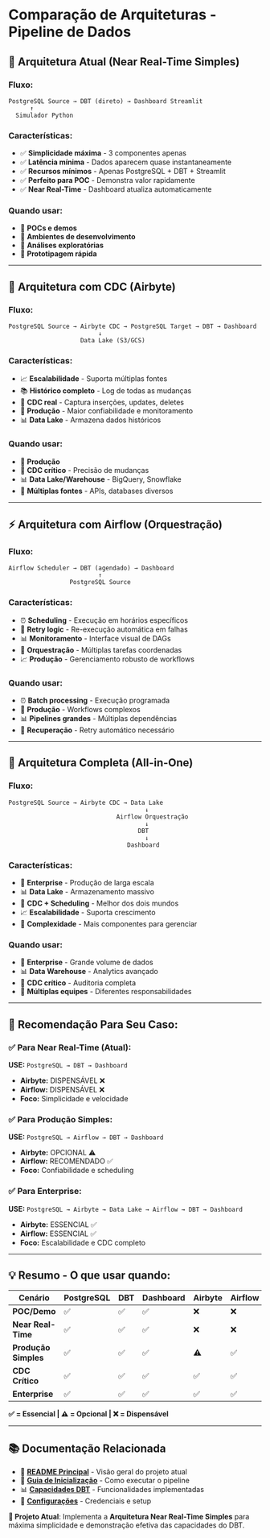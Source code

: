 # Comparação de Arquiteturas - Pipeline de Dados

## 🎯 **Arquitetura Atual (Near Real-Time Simples)**

### **Fluxo:**
```
PostgreSQL Source → DBT (direto) → Dashboard Streamlit
      ↑
  Simulador Python
```

### **Características:**
- ✅ **Simplicidade máxima** - 3 componentes apenas
- ✅ **Latência mínima** - Dados aparecem quase instantaneamente
- ✅ **Recursos mínimos** - Apenas PostgreSQL + DBT + Streamlit
- ✅ **Perfeito para POC** - Demonstra valor rapidamente
- ✅ **Near Real-Time** - Dashboard atualiza automaticamente

### **Quando usar:**
- 🎯 **POCs e demos**
- 🎯 **Ambientes de desenvolvimento**
- 🎯 **Análises exploratórias**
- 🎯 **Prototipagem rápida**

---

## 🔄 **Arquitetura com CDC (Airbyte)**

### **Fluxo:**
```
PostgreSQL Source → Airbyte CDC → PostgreSQL Target → DBT → Dashboard
                         ↓
                    Data Lake (S3/GCS)
```

### **Características:**
- 📈 **Escalabilidade** - Suporta múltiplas fontes
- 📚 **Histórico completo** - Log de todas as mudanças
- 🔄 **CDC real** - Captura inserções, updates, deletes
- 🏢 **Produção** - Maior confiabilidade e monitoramento
- 📊 **Data Lake** - Armazena dados históricos

### **Quando usar:**
- 🏢 **Produção**
- 🔄 **CDC crítico** - Precisão de mudanças
- 📊 **Data Lake/Warehouse** - BigQuery, Snowflake
- 🔗 **Múltiplas fontes** - APIs, databases diversos

---

## ⚡ **Arquitetura com Airflow (Orquestração)**

### **Fluxo:**
```
Airflow Scheduler → DBT (agendado) → Dashboard
                         ↑
                 PostgreSQL Source
```

### **Características:**
- ⏰ **Scheduling** - Execução em horários específicos
- 🔄 **Retry logic** - Re-execução automática em falhas
- 📊 **Monitoramento** - Interface visual de DAGs
- 🔗 **Orquestração** - Múltiplas tarefas coordenadas
- 📈 **Produção** - Gerenciamento robusto de workflows

### **Quando usar:**
- ⏰ **Batch processing** - Execução programada
- 🏢 **Produção** - Workflows complexos
- 📊 **Pipelines grandes** - Múltiplas dependências
- 🔄 **Recuperação** - Retry automático necessário

---

## 🚀 **Arquitetura Completa (All-in-One)**

### **Fluxo:**
```
PostgreSQL Source → Airbyte CDC → Data Lake
                                      ↓
                              Airflow Orquestração
                                      ↓
                                    DBT
                                      ↓
                                 Dashboard
```

### **Características:**
- 🏢 **Enterprise** - Produção de larga escala
- 📊 **Data Lake** - Armazenamento massivo
- 🔄 **CDC + Scheduling** - Melhor dos dois mundos
- 📈 **Escalabilidade** - Suporta crescimento
- 🔧 **Complexidade** - Mais componentes para gerenciar

### **Quando usar:**
- 🏢 **Enterprise** - Grande volume de dados
- 📊 **Data Warehouse** - Analytics avançado
- 🔄 **CDC crítico** - Auditoria completa
- 👥 **Múltiplas equipes** - Diferentes responsabilidades

---

## 🎯 **Recomendação Para Seu Caso:**

### **✅ Para Near Real-Time (Atual):**
**USE:** `PostgreSQL → DBT → Dashboard`
- **Airbyte:** DISPENSÁVEL ❌
- **Airflow:** DISPENSÁVEL ❌
- **Foco:** Simplicidade e velocidade

### **✅ Para Produção Simples:**
**USE:** `PostgreSQL → Airflow → DBT → Dashboard`
- **Airbyte:** OPCIONAL ⚠️
- **Airflow:** RECOMENDADO ✅
- **Foco:** Confiabilidade e scheduling

### **✅ Para Enterprise:**
**USE:** `PostgreSQL → Airbyte → Data Lake → Airflow → DBT → Dashboard`
- **Airbyte:** ESSENCIAL ✅
- **Airflow:** ESSENCIAL ✅
- **Foco:** Escalabilidade e CDC completo

---

## 💡 **Resumo - O que usar quando:**

| Cenário | PostgreSQL | DBT | Dashboard | Airbyte | Airflow |
|---------|------------|-----|-----------|---------|---------|
| **POC/Demo** | ✅ | ✅ | ✅ | ❌ | ❌ |
| **Near Real-Time** | ✅ | ✅ | ✅ | ❌ | ❌ |
| **Produção Simples** | ✅ | ✅ | ✅ | ⚠️ | ✅ |
| **CDC Crítico** | ✅ | ✅ | ✅ | ✅ | ✅ |
| **Enterprise** | ✅ | ✅ | ✅ | ✅ | ✅ |

**✅ = Essencial | ⚠️ = Opcional | ❌ = Dispensável**

---

## 📚 **Documentação Relacionada**

- 📖 **[README Principal](../README.md)** - Visão geral do projeto atual
- 🚀 **[Guia de Inicialização](../README_START_PIPELINE.md)** - Como executar o pipeline
- 📊 **[Capacidades DBT](../README_DBT.md)** - Funcionalidades implementadas
- 🔧 **[Configurações](../config/README_CREDENCIAIS.md)** - Credenciais e setup

**🎯 Projeto Atual**: Implementa a **Arquitetura Near Real-Time Simples** para máxima simplicidade e demonstração efetiva das capacidades do DBT. 